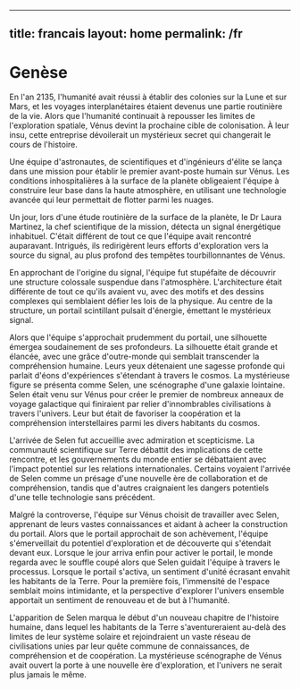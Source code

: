 
---
title: francais
layout: home
permalink: /fr
---

# Genèse

En l'an 2135, l'humanité avait réussi à établir des colonies sur la Lune et sur Mars, et les voyages interplanétaires étaient devenus une partie routinière de la vie. Alors que l'humanité continuait à repousser les limites de l'exploration spatiale, Vénus devint la prochaine cible de colonisation. À leur insu, cette entreprise dévoilerait un mystérieux secret qui changerait le cours de l'histoire.

Une équipe d'astronautes, de scientifiques et d'ingénieurs d'élite se lança dans une mission pour établir le premier avant-poste humain sur Vénus. Les conditions inhospitalières à la surface de la planète obligeaient l'équipe à construire leur base dans la haute atmosphère, en utilisant une technologie avancée qui leur permettait de flotter parmi les nuages.

Un jour, lors d'une étude routinière de la surface de la planète, le Dr Laura Martinez, la chef scientifique de la mission, détecta un signal énergétique inhabituel. C'était différent de tout ce que l'équipe avait rencontré auparavant. Intrigués, ils redirigèrent leurs efforts d'exploration vers la source du signal, au plus profond des tempêtes tourbillonnantes de Vénus.

En approchant de l'origine du signal, l'équipe fut stupéfaite de découvrir une structure colossale suspendue dans l'atmosphère. L'architecture était différente de tout ce qu'ils avaient vu, avec des motifs et des dessins complexes qui semblaient défier les lois de la physique. Au centre de la structure, un portail scintillant pulsait d'énergie, émettant le mystérieux signal.

Alors que l'équipe s'approchait prudemment du portail, une silhouette émergea soudainement de ses profondeurs. La silhouette était grande et élancée, avec une grâce d'outre-monde qui semblait transcender la compréhension humaine. Leurs yeux détenaient une sagesse profonde qui parlait d'éons d'expériences s'étendant à travers le cosmos.
La mystérieuse figure se présenta comme Selen, une scénographe d'une galaxie lointaine. Selen était venu sur Vénus pour créer le premier de nombreux anneaux de voyage galactique qui finiraient par relier d'innombrables civilisations à travers l'univers. Leur but était de favoriser la coopération et la compréhension interstellaires parmi les divers habitants du cosmos.

L'arrivée de Selen fut accueillie avec admiration et scepticisme. La communauté scientifique sur Terre débattit des implications de cette rencontre, et les gouvernements du monde entier se débattaient avec l'impact potentiel sur les relations internationales. Certains voyaient l'arrivée de Selen comme un présage d'une nouvelle ère de collaboration et de compréhension, tandis que d'autres craignaient les dangers potentiels d'une telle technologie sans précédent.

Malgré la controverse, l'équipe sur Vénus choisit de travailler avec Selen, apprenant de leurs vastes connaissances et aidant à acheer la construction du portail. Alors que le portail approchait de son achèvement, l'équipe s'émerveillait du potentiel d'exploration et de découverte qui s'étendait devant eux.
Lorsque le jour arriva enfin pour activer le portail, le monde regarda avec le souffle coupé alors que Selen guidait l'équipe à travers le processus. Lorsque le portail s'activa, un sentiment d'unité écrasant envahit les habitants de la Terre. Pour la première fois, l'immensité de l'espace semblait moins intimidante, et la perspective d'explorer l'univers ensemble apportait un sentiment de renouveau et de but à l'humanité.

L'apparition de Selen marqua le début d'un nouveau chapitre de l'histoire humaine, dans lequel les habitants de la Terre s'aventureraient au-delà des limites de leur système solaire et rejoindraient un vaste réseau de civilisations unies par leur quête commune de connaissances, de compréhension et de coopération. La mystérieuse scénographe de Vénus avait ouvert la porte à une nouvelle ère d'exploration, et l'univers ne serait plus jamais le même.

